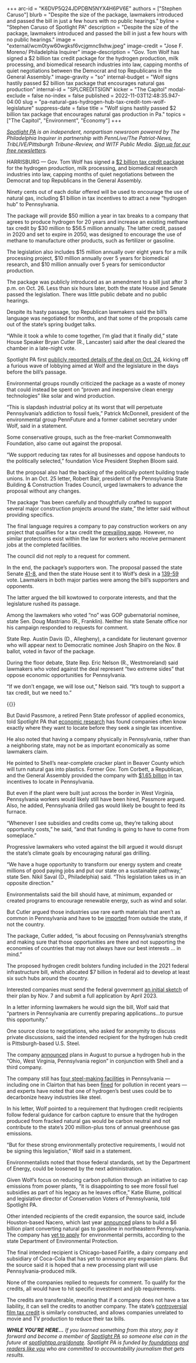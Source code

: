 +++
arc-id = "K6DVP5Q24JDPDBN5NYX4H6PV6E"
authors = ["Stephen Caruso"]
blurb = "Despite the size of the package, lawmakers introduced and passed the bill in just a few hours with no public hearings."
byline = "Stephen Caruso of Spotlight PA"
description = "Despite the size of the package, lawmakers introduced and passed the bill in just a few hours with no public hearings."
image = "external/wcm0tyw60wgksf6vcjgmnc9xhw.jpeg"
image-credit = "Jose F. Moreno/ Philadelphia Inquirer"
image-description = "Gov. Tom Wolf has signed a $2 billion tax credit package for the hydrogen production, milk processing, and biomedical research industries into law, capping months of quiet negotiations between the Democrat and top Republicans in the General Assembly."
image-gravity = "so"
internal-budget = "Wolf signs hastily passed $2 billion tax package that encourages natural gas production"
internal-id = "SPLCREDITSIGN"
kicker = "The Capitol"
modal-exclude = false
no-index = false
published = 2022-11-03T12:48:35.947-04:00
slug = "pa-natural-gas-hydrogen-hub-tax-credit-tom-wolf-legislature"
suppress-date = false
title = "Wolf signs hastily passed $2 billion tax package that encourages natural gas production in Pa."
topics = ["The Capitol", "Environment", "Economy"]
+++

<a href="https://www.spotlightpa.org/"><i>Spotlight PA</i></a><i> is an independent, nonpartisan newsroom powered by The Philadelphia Inquirer in partnership with PennLive/The Patriot-News, TribLIVE/Pittsburgh Tribune-Review, and WITF Public Media. </i><a href="https://www.spotlightpa.org/newsletters"><i>Sign up for our free newsletters</i></a><i>.</i>

HARRISBURG — Gov. Tom Wolf has signed a <a href="https://www.legis.state.pa.us/cfdocs/billinfo/billinfo.cfm?syear=2021&sind=0&body=H&type=B&bn=1059">$2 billion tax credit package</a> for the hydrogen production, milk processing, and biomedical research industries into law, capping months of quiet negotiations between the Democrat and top Republicans in the General Assembly.

Ninety cents out of each dollar offered will be used to encourage the use of natural gas, including $1 billion in tax incentives to attract a new “hydrogen hub” to Pennsylvania.

The package will provide $50 million a year in tax breaks to a company that agrees to produce hydrogen for 20 years and increase an existing methane tax credit by $30 million to $56.5 million annually. The latter credit, passed in 2020 and set to expire in 2050, was designed to encourage the use of methane to manufacture other products, such as fertilizer or gasoline.

<script src="https://www.spotlightpa.org/embed.js" async></script><div data-spl-embed-version="1" data-spl-src="https://www.spotlightpa.org/embeds/newsletter/"></div>

The legislation also includes $15 million annually over eight years for a milk processing project, $10 million annually over 5 years for biomedical research, and $10 million annually over 5 years for semiconductor production.

The package was publicly introduced as an amendment to a bill just after 3 p.m. on Oct. 26. Less than six hours later, both the state House and Senate passed the legislation. There was little public debate and no public hearings.

Despite its hasty passage, top Republican lawmakers said the bill’s language was negotiated for months, and that some of the proposals came out of the state’s spring budget talks.

“While it took a while to come together, I’m glad that it finally did,” state House Speaker Bryan Cutler (R., Lancaster) said after the deal cleared the chamber in a late-night vote.

Spotlight PA first <a href="https://www.spotlightpa.org/news/2022/10/pa-natural-gas-hydrogen-milk-tax-incentive-package/">publicly reported details of the deal on Oct. 24</a>, kicking off a furious wave of lobbying aimed at Wolf and the legislature in the days before the bill’s passage.

Environmental groups roundly criticized the package as a waste of money that could instead be spent on “proven and inexpensive clean energy technologies” like solar and wind production.

“This is slapdash industrial policy at its worst that will perpetuate Pennsylvania’s addiction to fossil fuels,” Patrick McDonnell, president of the environmental group PennFuture and a former cabinet secretary under Wolf, said in a statement.

Some conservative groups, such as the free-market Commonwealth Foundation, also came out against the proposal.

“We support reducing tax rates for all businesses and oppose handouts to the politically selected,” foundation Vice President Stephen Bloom said.

But the proposal also had the backing of the politically potent building trade unions. In an Oct. 25 letter, Robert Bair, president of the Pennsylvania State Building &amp; Construction Trades Council, urged lawmakers to advance the proposal without any changes.

The package “has been carefully and thoughtfully crafted to support several major construction projects around the state,” the letter said without providing specifics.

The final language requires a company to pay construction workers on any project that qualifies for a tax credit the <a href="https://www.dli.pa.gov/Individuals/Labor-Management-Relations/llc/prevailing-wage/Pages/default.aspx">prevailing wage</a>. However, no similar protections exist within the law for workers who receive permanent jobs at the completed facilities.

The council did not reply to a request for comment.

In the end, the package’s supporters won. The proposal passed the state Senate <a href="https://www.legis.state.pa.us/CFDOCS/Legis/RC/Public/rc_view_action2.cfm?sess_yr=2021&sess_ind=0&rc_body=S&rc_nbr=823">41-8</a>, and then the state House sent it to Wolf’s desk in a <a href="https://www.legis.state.pa.us/CFDOCS/Legis/RC/Public/rc_view_action2.cfm?sess_yr=2021&sess_ind=0&rc_body=H&rc_nbr=1272">139-59</a> vote. Lawmakers in both major parties were among the bill’s supporters and opponents.

The latter argued the bill kowtowed to corporate interests, and that the legislature rushed its passage.

Among the lawmakers who voted “no” was GOP gubernatorial nominee, state Sen. Doug Mastriano (R., Franklin). Neither his state Senate office nor his campaign responded to requests for comment.

State Rep. Austin Davis (D., Allegheny), a candidate for lieutenant governor who will appear next to Democratic nominee Josh Shapiro on the Nov. 8 ballot, voted in favor of the package.

During the floor debate, State Rep. Eric Nelson (R., Westmoreland) said lawmakers who voted against the deal represent “two extreme sides” that oppose economic opportunities for Pennsylvania.

“If we don’t engage, we will lose out,” Nelson said. “It’s tough to support a tax credit, but we need to.”

{{<picture src="external/9t45ndrv8v34sf4pz77bys7j7g.jpeg" description="“While it took a while to come together, I’m glad that it finally did,” state House Speaker Bryan Cutler (R., Lancaster) said after the deal cleared the chamber in a late-night vote." caption="“While it took a while to come together, I’m glad that it finally did,” state House Speaker Bryan Cutler (R., Lancaster) said after the deal cleared the chamber in a late-night vote." credit="Commonwealth Media Services">}} 

But David Passmore, a retired Penn State professor of applied economics, told Spotlight PA that <a href="https://research.upjohn.org/cgi/viewcontent.cgi?article=1228&context=reports">economic research</a> has found companies often know exactly where they want to locate before they seek a single tax incentive.

He also noted that having a company physically in Pennsylvania, rather than a neighboring state, may not be as important economically as some lawmakers claim.

He pointed to Shell’s near-complete cracker plant in Beaver County which will turn natural gas into plastics. Former Gov. Tom Corbett, a Republican, and the General Assembly provided the company with <a href="https://stateimpact.npr.org/pennsylvania/2022/10/06/an-ethane-cracker-in-western-pa-will-soon-start-up-we-answered-your-questions-about-it/">$1.65 billion</a> in tax incentives to locate in Pennsylvania.

But even if the plant were built just across the border in West Virginia, Pennsylvania workers would likely still have been hired, Passmore argued. Also, he added, Pennsylvania drilled gas would likely be bought to feed its furnace.

“Whenever I see subsidies and credits come up, they’re talking about opportunity costs,” he said, “and that funding is going to have to come from someplace.”

Progressive lawmakers who voted against the bill argued it would disrupt the state’s climate goals by encouraging natural gas drilling.

“We have a huge opportunity to transform our energy system and create millions of good paying jobs and put our state on a sustainable pathway,” state Sen. Nikil Saval (D., Philadelphia) said. “This legislation takes us in an opposite direction.”

Environmentalists said the bill should have, at minimum, expanded or created programs to encourage renewable energy, such as wind and solar.

But Cutler argued those industries use rare earth materials that aren’t as common in Pennsylvania and have to be <a href="https://www.legis.state.pa.us/WU01/LI/TR/Transcripts/2022_0002_0002_TSTMNY.pdf">imported</a> from outside the state, if not the country.

The package, Cutler added, “is about focusing on Pennsylvania’s strengths and making sure that those opportunities are there and not supporting the economies of countries that may not always have our best interests … in mind.”

The proposed hydrogen credit bolsters funding included in the 2021 federal infrastructure bill, which allocated $7 billion in federal aid to develop at least six such hubs around the country.

Interested companies must send the federal government <a href="https://www.utilitydive.com/news/doe-hydrogen-hub-funding-production-standard/632543/">an initial sketch</a> of their plan by Nov. 7 and submit a full application by April 2023.

In a letter informing lawmakers he would sign the bill, Wolf said that “partners in Pennsylvania are currently preparing applications…to pursue this opportunity.”

One source close to negotiations, who asked for anonymity to discuss private discussions, said the intended recipient for the hydrogen hub credit is Pittsburgh-based U.S. Steel.

The company <a href="https://investors.ussteel.com/news/news-details/2022/U.-S.-Steel-Equinor-and-Shell-to-Explore-Regional-Clean-Energy-Opportunities/default.aspx">announced</a> plans in August to pursue a hydrogen hub in the “Ohio, West Virginia, Pennsylvania region” in conjunction with Shell and a third company.

The company still has <a href="https://www.ussteel.com/about-us/locations">four steel-making facilities</a> in Pennsylvania — including one in Clairton that has been <a href="https://www.alleghenyfront.org/us-steel-fined-1-8-million-for-rotten-egg-pollution-near-pittsburgh-clairton-coke-works/">fined</a> for pollution in recent years — and experts have noted that one of hydrogen’s best uses could be to decarbonize heavy industries like steel.

In his letter, Wolf pointed to a requirement that hydrogen credit recipients follow federal guidance for carbon capture to ensure that the hydrogen produced from fracked natural gas would be carbon neutral and not contribute to the state’s 200 million-plus tons of annual greenhouse gas emissions.

“But for these strong environmentally protective requirements, I would not be signing this legislation,” Wolf said in a statement.

Environmentalists noted that those federal standards, set by the Department of Energy, could be loosened by the next administration.

Given Wolf’s focus on reducing carbon pollution through an initiative to cap emissions from power plants, “it is disappointing to see more fossil fuel subsidies as part of his legacy as he leaves office,” Katie Blume, political and legislative director of Conservation Voters of Pennsylvania, told Spotlight PA.

<script src="https://www.spotlightpa.org/embed.js" async></script><div data-spl-embed-version="1" data-spl-src="https://www.spotlightpa.org/embeds/donate/?eyebrow_text=SUPPORT%20SPOTLIGHT%20PA&cta_text=YES%2C%20I%20WANT%20TO%20CONTRIBUTE&teaser_text=The%20future%20of%20Spotlight%20PA%20depends%20on%20your%20support.%20Make%20a%20tax-deductible%20gift%20now%20to%20ensure%20this%20vital%20journalism%20can%20continue%20in%202023.%20As%20a%20special%20bonus%2C%20%3Cb%3Eall%20gifts%20will%20be%20DOUBLED."></div>


Other intended recipients of the credit expansion, the source said, include Houston-based Nacero, which last year <a href="https://www.timesleader.com/news/1520944/nacero-to-build-6b-natural-gas-to-gasoline-plant-in-luzerne-county">announced</a> plans to build a $6 billion plant converting natural gas to gasoline in northeastern Pennsylvania. The company has <a href="https://www.dep.pa.gov/About/Regional/Northeast-Regional-Office/Community%20Information/Pages/Nacero-(Nanticoke-Project).aspx">yet to apply</a> for environmental permits, according to the state Department of Environmental Protection.

The final intended recipient is Chicago-based Fairlife, a dairy company and subsidiary of Coca-Cola that has yet to announce any expansion plans. But the source said it is hoped that a new processing plant will use Pennsylvania-produced milk.

None of the companies replied to requests for comment. To qualify for the credits, all would have to hit specific investment and job requirements.

The credits are transferable, meaning that if a company does not have a tax liability, it can sell the credits to another company. The state’s <a href="https://www.publicsource.org/pittsburgh-looks-good-on-camera-but-is-pennsylvania-blowing-taxpayer-funds-on-film-tax-credits/">controversial film tax credit</a> is similarly constructed, and allows companies unrelated to movie and TV production to reduce their tax bills.

<i><b>WHILE YOU’RE HERE...</b></i><i> If you learned something from this story, pay it forward and become a member of </i><a href="https://www.spotlightpa.org/"><i>Spotlight PA</i></a><i> so someone else can in the future at </i><a href="http://spotlightpa.org/donate"><i>spotlightpa.org/donate</i></a><i>. Spotlight PA is funded by</i><a href="https://www.spotlightpa.org/support"><i> foundations</i></a><i> </i><a href="https://www.spotlightpa.org/support"><i>and readers like you</i></a><i> who are committed to accountability journalism that gets results.</i>
